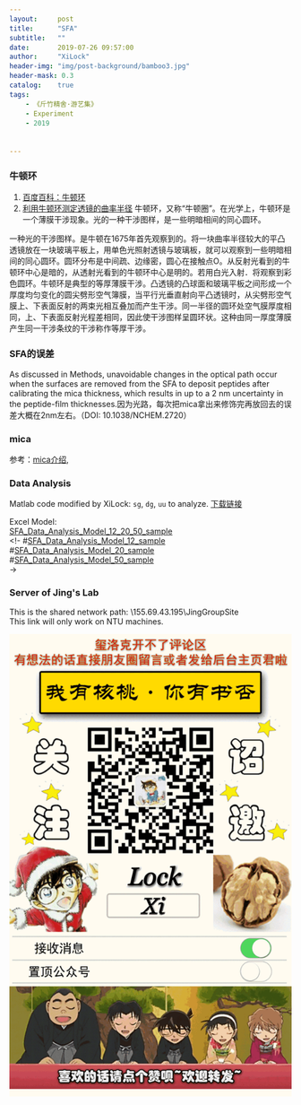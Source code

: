 ```yaml
---
layout:     post
title:      "SFA"
subtitle:   ""
date:       2019-07-26 09:57:00
author:     "XiLock"
header-img: "img/post-background/bamboo3.jpg"
header-mask: 0.3
catalog:    true
tags:
    - 《斤竹精舍·游艺集》
    - Experiment
    - 2019


---
```


### 牛顿环
1. [百度百科：牛顿环](https://baike.baidu.com/item/%E7%89%9B%E9%A1%BF%E7%8E%AF)
1. [利用牛顿环测定透镜的曲率半径](http://wlsy.tjnu.edu.cn/__local/A/23/3D/A42AE205B56BAEB1F9AFF6A71E7_70453F08_67051.pdf)
牛顿环，又称“牛顿圈”。在光学上，牛顿环是一个薄膜干涉现象。光的一种干涉图样，是一些明暗相间的同心圆环。

一种光的干涉图样。是牛顿在1675年首先观察到的。将一块曲率半径较大的平凸透镜放在一块玻璃平板上，用单色光照射透镜与玻璃板，就可以观察到一些明暗相间的同心圆环。圆环分布是中间疏、边缘密，圆心在接触点O。从反射光看到的牛顿环中心是暗的，从透射光看到的牛顿环中心是明的。若用白光入射．将观察到彩色圆环。牛顿环是典型的等厚薄膜干涉。凸透镜的凸球面和玻璃平板之间形成一个厚度均匀变化的圆尖劈形空气簿膜，当平行光垂直射向平凸透镜时，从尖劈形空气膜上、下表面反射的两束光相互叠加而产生干涉。同一半径的圆环处空气膜厚度相同，上、下表面反射光程差相同，因此使干涉图样呈圆环状。这种由同一厚度薄膜产生同一干涉条纹的干涉称作等厚干涉。


### SFA的误差
As discussed in Methods, unavoidable changes in the optical path occur when the surfaces are removed from the SFA to deposit peptides after calibrating the mica thickness, which results in up to a 2 nm uncertainty in the peptide-film thicknesses.因为光路，每次把mica拿出来修饰完再放回去的误差大概在2nm左右。（DOI: 10.1038/NCHEM.2720）

### mica
参考：[mica介绍](http://www.jyotihitech.com/mica-info.html), 

### Data Analysis
Matlab code modified by XiLock: `sg`, `dg`, `uu` to analyze. 
[下载链接](https://molakirlee.github.io/attachment/sfa/matlab_code_Xilock.rar)

Excel Model:  
[SFA_Data_Analysis_Model_12_20_50_sample](https://molakirlee.github.io/attachment/sfa/SFA_Data_Analysis_Model_sample_12_20_50.zip)  
<!-
#[SFA_Data_Analysis_Model_12_sample](https://molakirlee.github.io/attachment/sfa/SFA_Data_Analysis_Model_12_sample.xlsm)  
#[SFA_Data_Analysis_Model_20_sample](https://molakirlee.github.io/attachment/sfa/SFA_Data_Analysis_Model_20_sample.xlsm)  
#[SFA_Data_Analysis_Model_50_sample](https://molakirlee.github.io/attachment/sfa/SFA_Data_Analysis_Model_50_sample.xlsm)  
->

### Server of Jing's Lab
This is the shared network path: \\155.69.43.195\JingGroupSite   
This link will only work on NTU machines.  



![](/img/wc-tail.GIF)
